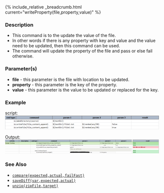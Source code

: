 {% include_relative _breadcrumb.html current="writeProperty(file,property,value)" %}


### Description
- This command is to the update the value of the file.
- In other words if there is any property with key and value and the value need to be updated, then this command can 
  be used.
- The command will update the property of the file and pass or else fail otherwise.


### Parameter(s)
- **file** \- this parameter is the file with location to be updated.
- **property** \- this parameter is the key of the property.
- **value** \- this parameter is the value to be updated or replaced for the key.


### Example
script:<br/>
![script](image/writeFile_01.png)

Output:<br/>
![output](image/writeProperty_02.png)


### See Also
- [`compare(expected,actual,failFast)`](compare(expected,actual,failFast))
- [`saveDiff(var,expected,actual)`](saveDiff(var,expected,actual))
- [`unzip(zipFile,target)`](unzip(zipFile,target))
